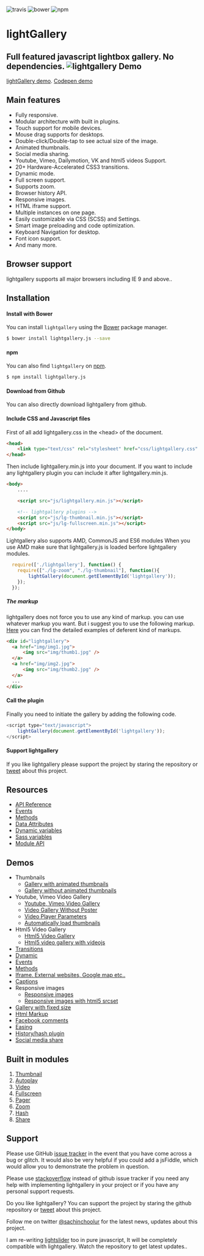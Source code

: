 ![travis](https://travis-ci.org/sachinchoolur/lightgallery.js.svg?branch=master)
![bower](https://img.shields.io/bower/v/lightgallery.js.svg)
![npm](https://img.shields.io/npm/v/lightgallery.js.svg)

# lightGallery
Full featured javascript lightbox gallery. No dependencies.
![lightgallery](https://raw.githubusercontent.com/sachinchoolur/lightgallery.js/gh-pages/lightgallery.png)
Demo
---
[lightGallery demo](http://sachinchoolur.github.io/lightgallery.js/). [Codepen demo](http://codepen.io/sachinchoolur/pen/qNyvGW) 

Main features
---

* Fully responsive.
* Modular architecture with built in plugins.
* Touch support for mobile devices.
* Mouse drag supports for desktops.
* Double-click/Double-tap to see actual size of the image.
* Animated thumbnails.
* Social media sharing.
* Youtube, Vimeo, Dailymotion, VK and html5 videos Support.
* 20+ Hardware-Accelerated CSS3 transitions.
* Dynamic mode.
* Full screen support.
* Supports zoom.
* Browser history API.
* Responsive images.
* HTML iframe support.
* Multiple instances on one page.
* Easily customizable via CSS (SCSS) and Settings.
* Smart image preloading and code optimization.
* Keyboard Navigation for desktop.
* Font icon support.
* And many more.
 
Browser support
---
lightgallery supports all major browsers including IE 9 and above..


Installation
---
#### Install with Bower

You can install ```lightgallery``` using the [Bower](http://bower.io) package manager.

```sh
$ bower install lightgallery.js --save
```

#### npm

You can also find ```lightgallery``` on [npm](http://npmjs.org).

```sh
$ npm install lightgallery.js
```
#### Download from Github

You can also directly download lightgallery from github.


#### Include CSS and Javascript files
First of all add lightgallery.css in the &lt;head&gt; of the document.
``` html
<head>
    <link type="text/css" rel="stylesheet" href="css/lightgallery.css" /> 
</head>
```
Then include lightgallery.min.js into your document.
If you want to include any lightgallery plugin you can include it after lightgallery.min.js.
``` html
<body>
    ....

    <script src="js/lightgallery.min.js"></script>

    <!-- lightgallery plugins -->
    <script src="js/lg-thumbnail.min.js"></script>
    <script src="js/lg-fullscreen.min.js"></script>
</body>  
```

Lightgallery also supports AMD, CommonJS and ES6 modules 
When you use AMD make sure that lightgallery.js is loaded berfore lightgallery modules.
``` javascript
  require(['./lightgallery'], function() {
    require(["./lg-zoom", "./lg-thumbnail"], function(){
        lightGallery(document.getElementById('lightgallery')); 
    });
  });
``` 
##### The markup
lightgallery does not force you to use any kind of markup. you can use whatever markup you want. But i suggest you to use the following markup. [Here](http://sachinchoolur.github.io/lightgallery.js/demos/html-markup.html) you can find the detailed examples of deferent kind of markups.
``` html
<div id="lightgallery">
  <a href="img/img1.jpg">
      <img src="img/thumb1.jpg" />
  </a>
  <a href="img/img2.jpg">
      <img src="img/thumb2.jpg" />
  </a>
  ...
</div>
```
#### Call the plugin
Finally you need to initiate the gallery by adding the following code.
``` javascript
<script type="text/javascript">
    lightGallery(document.getElementById('lightgallery')); 
</script>
```

#### Support lightgallery
If you like lightgallery please support the project by staring the repository or <a href="https://twitter.com/intent/tweet?original_referer=https%3A%2F%2Fabout.twitter.com%2Fresources%2Fbuttons&ref_src=twsrc%5Etfw&text=lightgallery%20-%20Full%20featured%20%23javascript%20lightbox%20gallery%2C%20No%20%23jQuery%20-%20http%3A%2F%2Fbit.ly%2F2amlfJe" target="_blank">tweet</a> about this project.


Resources
----
* [API Reference](http://sachinchoolur.github.io/lightgallery.js/docs/api.html)
* [Events](http://sachinchoolur.github.io/lightgallery.js/docs/api.html#events)
* [Methods](http://sachinchoolur.github.io/lightgallery.js/docs/api.html#methods)
* [Data Attributes](http://sachinchoolur.github.io/lightgallery.js/docs/api.html#attributes)
* [Dynamic variables](http://sachinchoolur.github.io/lightgallery.js/docs/api.html#dynamic)
* [Sass variables](http://sachinchoolur.github.io/lightgallery.js/docs/api.html#sass)
* [Module API](http://sachinchoolur.github.io/lightgallery.js/docs/plugin-api.html)

Demos 
----
* Thumbnails
  * [Gallery with animated thumbnails](http://sachinchoolur.github.io/lightgallery.js/demos/) 
  * [Gallery without animated thumbnails](http://sachinchoolur.github.io/lightgallery.js/demos/#normal-thumb) 
* Youtube, Vimeo Video Gallery
  * [Youtube, Vimeo Video Gallery](http://sachinchoolur.github.io/lightgallery.js/demos/videos.html)
  * [Video Gallery Without Poster](http://sachinchoolur.github.io/lightgallery.js/demos/videos.html#video-without-poster)
  * [Video Player Parameters](http://sachinchoolur.github.io/lightgallery.js/demos/videos.html#video-player-param)
  * [Automatically load thumbnails](http://sachinchoolur.github.io/lightgallery.js/demos/videos.html#auto-thumb)
* Html5 Video Gallery
  * [Html5 Video Gallery](http://sachinchoolur.github.io/lightgallery.js/demos/html5-videos.html)
  * [Html5 video gallery with videojs](http://sachinchoolur.github.io/lightgallery.js/demos/html5-videos.html#video-without-poster)
* [Transitions](http://sachinchoolur.github.io/lightgallery.js/demos/transitions.html)
* [Dynamic](http://sachinchoolur.github.io/lightgallery.js/demos/dynamic.html)
* [Events](http://sachinchoolur.github.io/lightgallery.js/demos/events.html)
* [Methods](http://sachinchoolur.github.io/lightgallery.js/demos/methods.html)
* [Iframe. External websites, Google map etc..](http://sachinchoolur.github.io/lightgallery.js/demos/iframe.html)
* [Captions](http://sachinchoolur.github.io/lightgallery.js/demos/captions.html)
* Responsive images
  * [Responsive images](http://sachinchoolur.github.io/lightgallery.js/demos/responsive.html)
  * [Responsive images with html5 srcset](http://sachinchoolur.github.io/lightgallery.js/demos/responsive.html#srcset-demo)
* [Gallery with fixed size](http://sachinchoolur.github.io/lightgallery.js/demos/fixed-size.html)
* [Html Markup](http://sachinchoolur.github.io/lightgallery.js/demos/html-markup.html)
* [Facebook comments](http://sachinchoolur.github.io/lightgallery.js/demos/comment-box.html)
* [Easing](http://sachinchoolur.github.io/lightgallery.js/demos/easing.html)
* [History/hash plugin](http://sachinchoolur.github.io/lightgallery.js/demos/hash.html)
* [Social media share](http://sachinchoolur.github.io/lightgallery.js/demos/share.html)

Built in modules
----
1. [Thumbnail](http://sachinchoolur.github.io/lightgallery.js/docs/api.html#lg-thumbnial)
2. [Autoplay](http://sachinchoolur.github.io/lightgallery.js/docs/api.html#lg-autoplay)
3. [Video](http://sachinchoolur.github.io/lightgallery.js/docs/api.html#lg-video)
4. [Fullscreen](http://sachinchoolur.github.io/lightgallery.js/docs/api.html#lg-fullscreen)
5. [Pager](http://sachinchoolur.github.io/lightgallery.js/docs/api.html#lg-pager)
6. [Zoom](http://sachinchoolur.github.io/lightgallery.js/docs/api.html#lg-zoom)
7. [Hash](http://sachinchoolur.github.io/lightgallery.js/docs/api.html#lg-hash)
7. [Share](http://sachinchoolur.github.io/lightgallery.js/docs/api.html#lg-share)

Support
----
Please use GitHub [issue tracker](https://github.com/sachinchoolur/lightgallery.js/issues/new) in the event that you have come across a bug or glitch. It would also be very helpful if you could add a jsFiddle, which would allow you to demonstrate the problem in question.


Please use [stackoverflow](https://stackoverflow.com/search?q=lightgallery) instead of github issue tracker if you need any help with implementing lightgallery in your project or if you have any personal support requests.

Do you like lightgallery? You can support the project by staring the github repository or [tweet](https://twitter.com/intent/tweet?original_referer=https%3A%2F%2Fabout.twitter.com%2Fresources%2Fbuttons&ref_src=twsrc%5Etfw&text=lightgallery%20-%20Full%20featured%20%23javascript%20lightbox%20gallery%2C%20No%20%23jQuery%20-%20http%3A%2F%2Fbit.ly%2F2amlfJe) about this project.

Follow me on twitter [@sachinchoolur](https://twitter.com/sachinchoolur) for the latest news, updates about this project.

I am re-writing [lightslider](https://github.com/sachinchoolur/lightslider) too in pure javascript, It will be completely compatible with lightgallery. Watch the repository to get latest updates..


